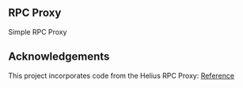 ## RPC Proxy
Simple RPC Proxy


## Acknowledgements

This project incorporates code from the Helius RPC Proxy: [Reference](https://github.com/dhruvsol/helius-rpc-proxy/tree/main)
